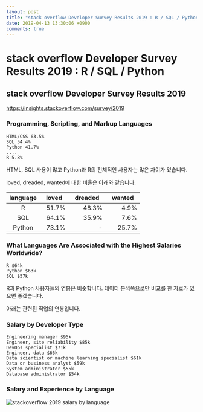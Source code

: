 ```yaml
---
layout: post
title: "stack overflow Developer Survey Results 2019 : R / SQL / Python "
date: 2019-04-13 13:30:06 +0900
comments: true
---
```

# stack overflow Developer Survey Results 2019 : R / SQL / Python

## stack overflow Developer Survey Results 2019
https://insights.stackoverflow.com/survey/2019

### Programming, Scripting, and Markup Languages
~~~
HTML/CSS 63.5%
SQL 54.4%
Python 41.7%
....
R 5.8%
~~~

HTML, SQL 사용이 많고 Python과 R의 전체적인 사용자는 많은 차이가 있습니다.

loved, dreaded, wanted에 대한 비율은 아래와 같습니다.

language | &nbsp; loved &nbsp; | &nbsp; dreaded &nbsp; | &nbsp; wanted &nbsp;
--|--:|--:|--:
<center>R</center> | 51.7% | 48.3% | 4.9%
<center>SQL</center> | 64.1% | 35.9% | 7.6%
<center>Python</center> | 73.1% | - | 25.7%


### What Languages Are Associated with the Highest Salaries Worldwide?
~~~
R $64k
Python $63k
SQL $57k
~~~

R과 Python 사용자들의 연봉은 비슷합니다. 데이터 분석쪽으로만 비교를 한 자료가 있으면 좋겠습니다.

아래는 관련된 직업의 연봉입니다.

### Salary by Developer Type
~~~
Engineering manager $95k
Engineer, site reliability $85k
DevOps specialist $71k
Engineer, data $66k
Data scientist or machine learning specialist $61k
Data or business analyst $59k
System administrator $55k
Database administrator $54k
~~~

### Salary and Experience by Language
![stackoverflow 2019 salary by language]( https://cdn.sstatic.net/insights/Img/Survey/2019/salary_language-1.svg)


